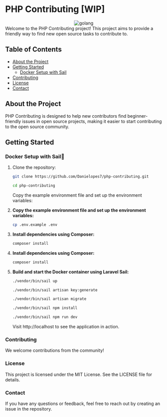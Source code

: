 # PHP Contributing [WIP]

<div align="center">
  <img src="https://github.com/user-attachments/assets/38dd5ae4-c106-4002-880e-ed0a0d630de2" alt="golang">
</div>
Welcome to the PHP Contributing project! This project aims to provide a friendly way to find new open source tasks to contribute to.

## Table of Contents

- [About the Project](#about-the-project)
- [Getting Started](#getting-started)
  - [Docker Setup with Sail](#docker-setup-with-sail)
- [Contributing](#contributing)
- [License](#license)
- [Contact](#contact)

## About the Project

PHP Contributing is designed to help new contributors find beginner-friendly issues in open source projects, making it easier to start contributing to the open source community.

## Getting Started

### Docker Setup with Sail🐳

1. Clone the repository:
   ```sh
   git clone https://github.com/Danielopes7/php-contributing.git
   ```
   ```sh
   cd php-contributing
   ```

   Copy the example environment file and set up the environment variables:
2. **Copy the example environment file and set up the environment variables:**

   ```sh
   cp .env.example .env
   ```
3. **Install dependencies using Composer:**

   ```sh
   composer install
   ```
4. **Install dependencies using Composer:**

   ```sh
   composer install
   ```
5. **Build and start the Docker container using Laravel Sail:**

   ```sh
   ./vendor/bin/sail up
   ```
   ```sh
   ./vendor/bin/sail artisan key:generate
   ```
   ```sh
   ./vendor/bin/sail artisan migrate
   ```
    ```sh
   ./vendor/bin/sail npm install
   ```
   ```sh
   ./vendor/bin/sail npm run dev
   ```
   Visit http://localhost to see the application in action.


### Contributing
We welcome contributions from the community!

### License
This project is licensed under the MIT License. See the LICENSE file for details.

### Contact
If you have any questions or feedback, feel free to reach out by creating an issue in the repository.






